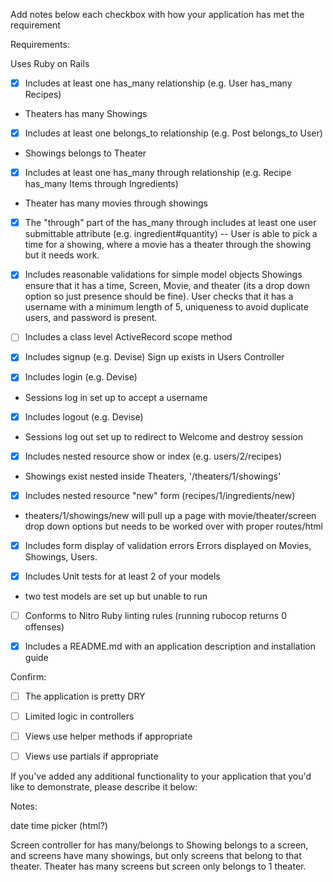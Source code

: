 Add notes below each checkbox with how your application has met the requirement

Requirements:

 Uses Ruby on Rails
- [x] Includes at least one has_many relationship (e.g. User has_many Recipes)
- Theaters has many Showings

- [x] Includes at least one belongs_to relationship (e.g. Post belongs_to User)
- Showings belongs to Theater

- [x] Includes at least one has_many through relationship (e.g. Recipe has_many
    Items through Ingredients)
- Theater has many movies through showings

- [x] The "through" part of the has_many through includes at least one user
    submittable attribute (e.g. ingredient#quantity)
    -- User is able to pick a time for a showing, where a movie has a theater through the showing but it needs work.

- [x] Includes reasonable validations for simple model objects
  Showings ensure that it has a time, Screen, Movie, and theater (its a drop down option so just presence should be fine). User checks that it has a username with a minimum length of 5, uniqueness to avoid duplicate users, and password is present.

- [ ] Includes a class level ActiveRecord scope method

- [x] Includes signup (e.g. Devise)
  Sign up exists in Users Controller

- [x] Includes login (e.g. Devise)
- Sessions log in set up to accept a username

- [x] Includes logout (e.g. Devise)
- Sessions log out set up to redirect to Welcome and destroy session

- [x] Includes nested resource show or index (e.g. users/2/recipes)
- Showings exist nested inside Theaters, '/theaters/1/showings'

- [x] Includes nested resource "new" form (recipes/1/ingredients/new)
- theaters/1/showings/new will pull up a page with movie/theater/screen drop down options but needs to be worked over with proper routes/html

- [x] Includes form display of validation errors
Errors displayed on Movies, Showings, Users.

- [x] Includes Unit tests for at least 2 of your models
 - two test models are set up but unable to run

- [ ] Conforms to Nitro Ruby linting rules (running rubocop returns 0 offenses)

- [X] Includes a README.md with an application description and installation guide

Confirm:

- [ ] The application is pretty DRY

- [ ] Limited logic in controllers

- [ ] Views use helper methods if appropriate

- [ ] Views use partials if appropriate


If you've added any additional functionality to your application that you'd like to demonstrate, please describe it below:


Notes:

date time picker (html?)

Screen controller for has many/belongs to
Showing belongs to a screen, and screens have many showings, but only screens that belong to that theater. Theater has many screens but screen only belongs to 1 theater.

